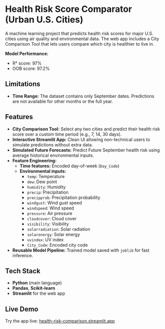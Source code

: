 # Health Risk Score Comparator (Urban U.S. Cities)

A machine learning project that predicts health risk scores for major U.S. cities using air quality and environmental data. The web app includes a City Comparison Tool that lets users compare which city is healthier to live in.

**Model Performance:**  
- R² score: 97%  
- OOB score: 97.2%  

## Limitations

- **Time Range:** The dataset contains only September dates. Predictions are not available for other months or the full year.

## Features

- **City Comparison Tool:** Select any two cities and predict their health risk score over a custom time period (e.g., 7, 14, 30 days).
- **Interactive Streamlit App:** Clean UI allowing non-technical users to simulate predictions without extra data.
- **Simulated Future Forecasts:** Predict Future September health risk using average historical environmental inputs.
- **Feature Engineering:**
  - **Time features:** Encoded day-of-week (`Day_Code`)
  - **Environmental inputs:**  
    - `temp`: Temperature  
    - `dew`: Dew point  
    - `humidity`: Humidity  
    - `precip`: Precipitation  
    - `precipprob`: Precipitation probability  
    - `windgust`: Wind gust speed  
    - `windspeed`: Wind speed  
    - `pressure`: Air pressure  
    - `cloudcover`: Cloud cover  
    - `visibility`: Visibility  
    - `solarradiation`: Solar radiation  
    - `solarenergy`: Solar energy  
    - `uvindex`: UV index    
    - `City_Code`: Encoded city code 
- **Reusable Model Pipeline:** Trained model saved with `joblib` for fast inference.

## Tech Stack

- **Python** (main language)
- **Pandas**, **Scikit-learn**
- **Streamlit** for the web app

## Live Demo

Try the app live: [health-risk-comparison.streamlit.app](https://health-risk-comparison.streamlit.app/)
